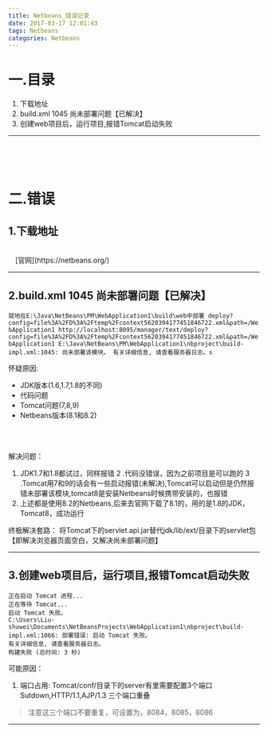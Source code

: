 ```yaml
---
title: Netbeans_错误记录
date: 2017-03-17 12:01:43
tags: Netbeans
categories: Netbeans
---
```



一.目录
=======================

1. 下载地址
2. build.xml 1045  尚未部署问题【已解决】
3. 创建web项目后，运行项目,报错Tomcat启动失败


---
<br><br><br>


二.错误
=======================

1.下载地址
------------------------
<br>
&emsp;[官网](https://netbeans.org/)


---



2.build.xml 1045  尚未部署问题【已解决】
--------------------------------


`
就地在E:\Java\NetBeans\PM\WebApplication1\build\web中部署
deploy?config=file%3A%2FD%3A%2Ftemp%2Fcontext5620394177451846722.xml&path=/WebApplication1
http://localhost:8095/manager/text/deploy?config=file%3A%2FD%3A%2Ftemp%2Fcontext5620394177451846722.xml&path=/WebApplication1
E:\Java\NetBeans\PM\WebApplication1\nbproject\build-impl.xml:1045: 尚未部署该模块。
有关详细信息, 请查看服务器日志。s
`


怀疑原因:
+ JDK版本(1.6,1.7,1.8的不同)
+ 代码问题
+ Tomcat问题(7,8,9)
+ Netbeans版本(8.1和8.2)


<br><br>

解决问题：
1. JDK1.7和1.8都试过，同样报错
2 .代码没错误，因为之前项目是可以跑的
3 .Tomcat用7和9的话会有一些启动报错(未解决),Tomcat可以启动但是仍然报错未部署该模块,tomcat8是安装Netbeans时候携带安装的，也报错
4. 上述都是使用8.2的Netbeans,后来去官网下载了8.1的，用的是1.8的JDK，Tomcat8，成功运行

终极解决套路：
将Tomcat下的servlet.api.jar替代jdk/lib/ext/目录下的servlet包
【即解决浏览器页面空白，又解决尚未部署问题】


---


3.创建web项目后，运行项目,报错Tomcat启动失败
------------------------
```
正在启动 Tomcat 进程...
正在等待 Tomcat...
启动 Tomcat 失败。
C:\Users\Liu-shuwei\Documents\NetBeansProjects\WebApplication1\nbproject\build-impl.xml:1066: 部署错误: 启动 Tomcat 失败。
有关详细信息, 请查看服务器日志。
构建失败 (总时间: 3 秒)
```

可能原因：
1. 端口占用:
Tomcat/conf/目录下的server有里需要配置3个端口
Sutdown,HTTP/1.1,AJP/1.3  三个端口重叠

>注意这三个端口不要重复，可设置为，8084，8085，8086

---